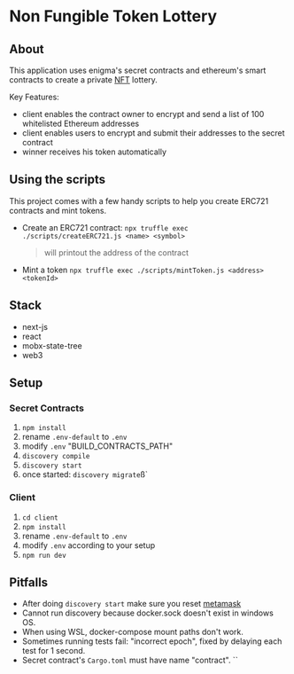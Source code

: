 # Non Fungible Token Lottery

## About
This application uses enigma's secret contracts and ethereum's smart contracts to create a private [NFT](https://github.com/ethereum/EIPs/blob/master/EIPS/eip-721.md) lottery. 

Key Features:
* client enables the contract owner to encrypt and send a list of 100 whitelisted Ethereum addresses
* client enables users to encrypt and submit their addresses to the secret contract
* winner receives his token automatically

## Using the scripts

This project comes with a few handy scripts to help you create ERC721 contracts and mint tokens.

* Create an ERC721 contract:
  `npx truffle exec ./scripts/createERC721.js <name> <symbol>`
  > will printout the address of the contract

* Mint a token
  `npx truffle exec ./scripts/mintToken.js <address> <tokenId>`

## Stack

* next-js
* react
* mobx-state-tree
* web3

## Setup

### Secret Contracts
1. `npm install`
2. rename `.env-default` to `.env`
3. modify `.env` "BUILD_CONTRACTS_PATH"
4. `discovery compile`
5. `discovery start`
6. once started: `discovery migrate`ß`

### Client
1. `cd client`
2. `npm install`
3. rename `.env-default` to `.env`
4. modify `.env` according to your setup
5. `npm run dev`

## Pitfalls
- After doing `discovery start` make sure you reset [metamask](https://ethereum.stackexchange.com/questions/44311/reset-metamask-nonce)
- Cannot run discovery because docker.sock doesn't exist in windows OS.
- When using WSL, docker-compose mount paths don't work.
- Sometimes running tests fail: "incorrect epoch", fixed by delaying each test for 1 second.
- Secret contract's `Cargo.toml` must have name "contract".
``